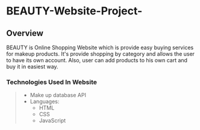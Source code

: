 # BEAUTY-Website-Project-

## Overview
BEAUTY is Online Shopping Website which is provide easy buying services for makeup products. It's provide shopping by category and allows the user to have its own account. Also, user can add products to his own cart and buy it in easiest way.

### Technologies Used In Website
>- Make up database API
>- Languages:
>   - HTML
>   - CSS
>   - JavaScript
